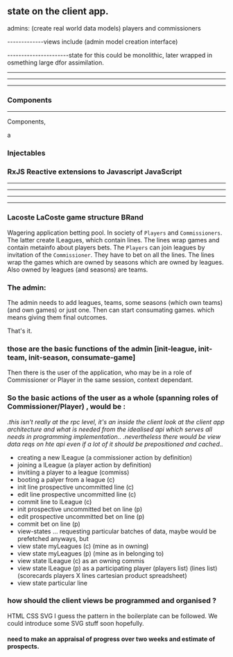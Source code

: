 












## state on the client app.

admins: (create real world data models)
players and commissioners

-------------views include (admin model creation interface)

----------------------state for this could be monolithic, later wrapped in osmething large dfor assimilation.
















-------------------------------------------------------------------------------
-------------------------------------------------------------------------------
-------------------------------------------------------------------------------

### Components

-----------------------------
Components, 

a


### Injectables 


### RxJS  Reactive extensions to Javascript JavaScript




-------------------------------------------------------------------------------
-------------------------------------------------------------------------------
--------------------------------------------------------------------------------------------------------------------
-------------------------------------------------





### Lacoste LaCoste game structure BRand
Wagering application betting pool.
In society of `Players` and `Commissioners`. The latter create lLeagues, which contain lines. The lines wrap games and contain metainfo about players bets. The `Players` can join leagues by invitation of the `Commissioner`.  They have to bet on all the lines.  The lines wrap the games which are owned by seasons which are owned by leagues. Also owned by leagues (and seasons) are teams.

### The admin:

The admin needs to add leagues, teams, some seasons (which own teams)(and own games) or just one.  Then can start consumating games.  which means giving them final outcomes.

That's it.  

### those are the basic functions of the admin [init-league, init-team, init-season, consumate-game]



Then there is the user of the application, who may be in a role of Commissioner or Player in the same session, context dependant.

###  So the basic actions of the user as a whole (spanning roles of Commissioner/Player) , would be :
_.this isn't really at the rpc level, it's an inside the client look at the client app architecture and what is needed from the idealised api which serves all needs in programming implementation.._
_.nevertheless there would be view data reqs on hte api even if a lot of it should be prepositioned and cached.._


- creating a new lLeague (a commissioner action by definition)
- joining a lLeague (a player action by definition)
- invitiing a player to a league (commiss)
- booting a palyer from a league (c)
- init line prospective uncommitted line (c)
- edit line prospective uncommitted line (c)
- commit line to lLeague (c)
- init prospective uncommitted bet on line (p)
- edit prospective uncommitted bet on line (p)
- commit bet on line (p)
- view-states ... requesting particular batches of data, maybe would be prefetched anyways, but 
- view state myLeagues (c) (mine as in owning)
- view state myLeagues (p) (mine as in belonging to)
- view state lLeague (c) as an owning commis
- view state lLeague (p) as a participating player (players list) (lines list) (scorecards players X lines cartesian product spreadsheet)
- view state particular line



### how should the client views be programmed and organised ?

HTML CSS SVG
I guess the pattern in the boilerplate can be followed.
We could introduce some SVG stuff soon hopefully.


#### need to make an appraisal of progress over two weeks and estimate of prospects.


